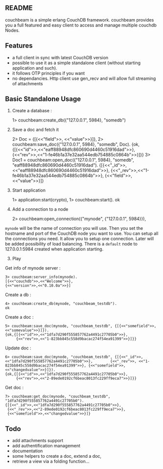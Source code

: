 ## README

couchbeam is a simple erlang CouchDB framework. couchbeam provides you a full featured and easy client to access and manage multiple couchdb Nodes.

## Features

* a full client in sync with latest CouchDB version
* possible to use it as a simple standalone client (without starting application and such).
* it follows OTP principles if you want
* no dependancies. Http client use gen_recv and will allow full streaming of attachments


## Basic Standalone Usage 

1) Create a database :

    1> couchbeam:create_db({"127.0.0.1", 5984}, "somedb")

2) Save a doc and fetch it

    2> Doc = {[{<<"field">>, <<"value">>}]},
    2> couchbeam:save_doc({"127.0.0.1", 5984}, "somedb", Doc).
    {ok,{[{<<"id">>,<<"eaff88948dfc860690d4460c51916dad">>},
          {<<"rev">>,<<"1-fe46b1a37e32aa544edb754885c0864b">>}]}}
    3> Doc1 = couchbeam:open_doc({"127.0.0.1", 5984}, "somedb", "eaff88948dfc860690d4460c51916dad").
    {[{<<"_id">>,<<"eaff88948dfc860690d4460c51916dad">>},
      {<<"_rev">>,<<"1-fe46b1a37e32aa544edb754885c0864b">>},
      {<<"field">>,<<"value">>}]}
    
     
    
    
    
    


1) Start application

	1> application:start(crypto),
	1> couchbeam:start().
	ok
	
2) Add a connection to a node
 
	2> couchbeam:open_connection({"mynode", {"127.0.0.1", 5984}}),

`mynode` will be the name of connection you will use. Then you set the hostname and port of the CouchDB node you want to use. You can setup all the connections you need. It allow you to setup one connection. Later will be added possibility of load balancing. There is a `default` node to 127.0.0.1:5984 created when application starting. 

3) Play 

Get info of mynode server :

	3> couchbeam:server_info(mynode).
	[{<<"couchdb">>,<<"Welcome">>},
 	{<<"version">>,<<"0.10.0a">>}]	

Create a db :

	4> couchbeam:create_db(mynode, "couchbeam_testdb").
	ok
	
Create a doc :

	5> couchbeam:save_doc(mynode, "couchbeam_testdb", {[{<<"somefield">>, <<"somevalue">>}]}).
	{ok,{[{<<"id">>,<<"1dfa7d290f555857762a4491c27705b0">>},
	     {<<"rev">>,<<"1-823bb845c558d9bacac274f54ea91399">>}]}}
	
Update doc :

	6> couchbeam:save_doc(mynode, "couchbeam_testdb", {[{<<"_id">>, <<"1dfa7d290f555857762a4491c27705b0">>}, 		{<<"_rev">>, <<"1-823bb845c558d9bacac274f54ea91399">>}, {<<"somefield">>, <<"changedvalue">>}]}).
	{ok,{[{<<"id">>,<<"1dfa7d290f555857762a4491c27705b0">>},
	     {<<"rev">>,<<"2-89ede0192cf6beac8013fc229ff9eca7">>}]}}
	
Get doc :
	
	7> couchbeam:get_doc(mynode, "couchbeam_testdb", "1dfa7d290f555857762a4491c27705b0").
	{[{<<"_id">>,<<"1dfa7d290f555857762a4491c27705b0">>},
	 {<<"_rev">>,<<"2-89ede0192cf6beac8013fc229ff9eca7">>},
	 {<<"somefield">>,<<"changedvalue">>}]}
	
## Todo

- add attachments support
- add authentification management
- documentation
- some helpers to create a doc, extend a doc, 
- retrieve a view via a folding function...
	

